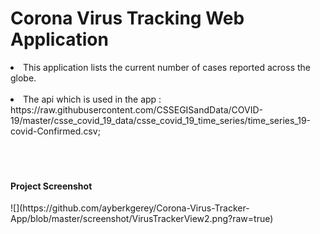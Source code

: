 <h1> Corona Virus Tracking Web Application </h1>
  <li>This application lists the current number of cases reported across the globe.</li><br>
  <li>The api which is used in the app :<br>
  https://raw.githubusercontent.com/CSSEGISandData/COVID-19/master/csse_covid_19_data/csse_covid_19_time_series/time_series_19-covid-Confirmed.csv;
</li><br><br><br>

<h4>Project Screenshot</h4>
![](https://github.com/ayberkgerey/Corona-Virus-Tracker-App/blob/master/screenshot/VirusTrackerView2.png?raw=true)
